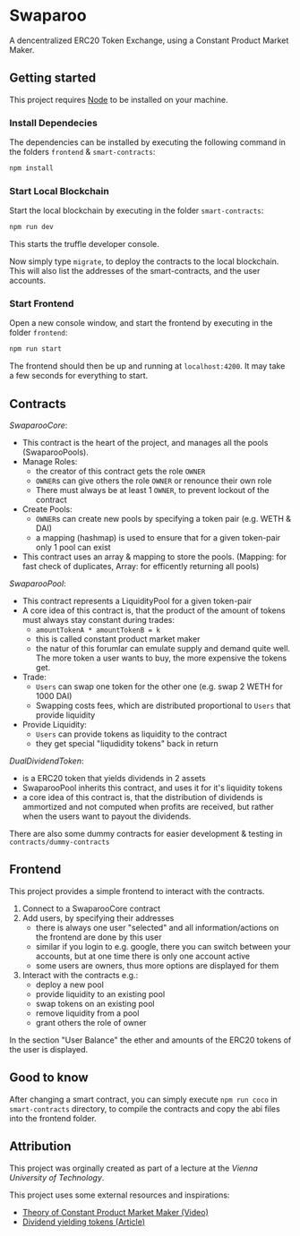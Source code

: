 # Swaparoo

A dencentralized ERC20 Token Exchange, using a Constant Product Market Maker.

## Getting started

This project requires [Node](https://nodejs.org/en) to be installed on your machine.

### Install Dependecies

The dependencies can be installed by executing the following command in the folders `frontend` & `smart-contracts`:

```bash
npm install
```

### Start Local Blockchain

Start the local blockchain by executing in the folder `smart-contracts`:

```bash
npm run dev
```

This starts the truffle developer console.

Now simply type `migrate`, to deploy the contracts to the local blockchain.
This will also list the addresses of the smart-contracts, and the user accounts.

### Start Frontend

Open a new console window, and start the frontend by executing in the folder `frontend`:

```bash
npm run start
```

The frontend should then be up and running at `localhost:4200`. It may take a few seconds for everything to start.

## Contracts

*SwaparooCore*:

- This contract is the heart of the project, and manages all the pools (SwaparooPools).
- Manage Roles:
  - the creator of this contract gets the role `OWNER`
  - `OWNER`s can give others the role `OWNER` or renounce their own role
  - There must always be at least 1 `OWNER`, to prevent lockout of the contract
- Create Pools:
  - `OWNER`s can create new pools by specifying a token pair (e.g. WETH & DAI)
  - a mapping (hashmap) is used to ensure that for a given token-pair only 1 pool can exist
- This contract uses an array & mapping to store the pools. (Mapping: for fast check of duplicates, Array: for efficently returning all pools)

*SwaparooPool*:

- This contract represents a LiquidityPool for a given token-pair
- A core idea of this contract is, that the product of the amount of tokens must always stay constant during trades:
  - `amountTokenA * amountTokenB = k`
  - this is called constant product market maker
  - the natur of this forumlar can emulate supply and demand quite well. The more token a user wants to buy, the more expensive the tokens get.
- Trade:
  - `Users` can swap one token for the other one (e.g. swap 2 WETH for 1000 DAI)
  - Swapping costs fees, which are distributed proportional to `Users` that provide liquidity 
- Provide Liquidity:
  - `Users` can provide tokens as liquidity to the contract
  - they get special "liqudidity tokens" back in return

*DualDividendToken*:
- is a ERC20 token that yields dividends in 2 assets
- SwaparooPool inherits this contract, and uses it for it's liquidity tokens 
- a core idea of this contract is, that the distribution of dividends is ammortized and not computed when profits are received, but rather when the users want to payout the dividends.

There are also some dummy contracts for easier development & testing in `contracts/dummy-contracts`

## Frontend

This project provides a simple frontend to interact with the contracts.

1. Connect to a SwaparooCore contract
2. Add users, by specifying their addresses
    - there is always one user "selected" and all information/actions on the frontend are done by this user
    - similar if you login to e.g. google, there you can switch between your accounts, but at one time there is only one account active
    - some users are owners, thus more options are displayed for them
3. Interact with the contracts e.g.:
    - deploy a new pool
    - provide liquidity to an existing pool
    - swap tokens on an existing pool
    - remove liquidity from a pool
    - grant others the role of owner

In the section "User Balance" the ether and amounts of the ERC20 tokens of the user is displayed.

## Good to know

After changing a smart contract, you can simply execute `npm run coco` in `smart-contracts` directory, to compile the contracts and copy the abi files into the frontend folder.

## Attribution

This project was orginally created as part of a lecture at the *Vienna University of Technology*.

This project uses some external resources and inspirations:

- [Theory of Constant Product Market Maker (Video)](https://www.youtube.com/watch?v=QNPyFs8Wybk)
- [Dividend yielding tokens (Article)](https://weka.medium.com/dividend-bearing-tokens-on-ethereum-42d01c710657)
